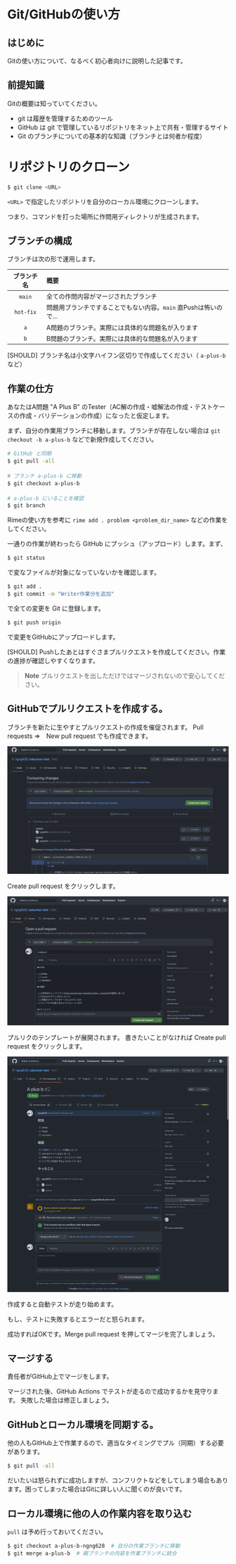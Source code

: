 # Git/GitHubの使い方

## はじめに

Gitの使い方について、なるべく初心者向けに説明した記事です。


## 前提知識

Gitの概要は知っていてください。

 - git は履歴を管理するためのツール
 - GitHub は git で管理しているリポジトリをネット上で共有・管理するサイト
 - Git のブランチについての基本的な知識（ブランチとは何者か程度）


# リポジトリのクローン

```sh
$ git clone <URL>
```

`<URL>` で指定したリポジトリを自分のローカル環境にクローンします。

つまり、コマンドを打った場所に作問用ディレクトリが生成されます。

## ブランチの構成

ブランチは次の形で運用します。

|ブランチ名|概要|
|:--:|:--|
|`main`|全ての作問内容がマージされたブランチ|
|`hot-fix`|問題用ブランチですることでもない内容。`main` 直Pushは怖いので…|
|`a`|A問題のブランチ。実際には具体的な問題名が入ります|
|`b`|B問題のブランチ。実際には具体的な問題名が入ります|

[SHOULD] ブランチ名は小文字ハイフン区切りで作成してください（ `a-plus-b` など）

## 作業の仕方

あなたはA問題 "A Plus B" のTester（AC解の作成・嘘解法の作成・テストケースの作成・バリデーションの作成）になったと仮定します。

まず、自分の作業用ブランチに移動します。ブランチが存在しない場合は `git checkout -b a-plus-b` などで新規作成してください。

```sh
# GitHub と同期
$ git pull -all

# ブランチ a-plus-b に移動
$ git checkout a-plus-b

# a-plus-b にいることを確認
$ git branch
```

Rimeの使い方を参考に `rime add . problem <problem_dir_name>` などの作業をしてください。

一通りの作業が終わったら GitHub にプッシュ（アップロード）します。まず、

```sh
$ git status
```

で変なファイルが対象になっていないかを確認します。

```sh
$ git add .
$ git commit -m "Writer作業分を追加"
```

で全ての変更を Git に登録します。

```sh
$ git push origin 
```

で変更をGitHubにアップロードします。

[SHOULD] Pushしたあとはすぐさまプルリクエストを作成してください。作業の進捗が確認しやすくなります。

> **Note**
> プルリクエストを出しただけではマージされないので安心してください。

## GitHubでプルリクエストを作成する。

ブランチを新たに生やすとプルリクエストの作成を催促されます。
Pull requests =>　New pull request でも作成できます。

![プルリク解説1](./screenshot/pullreq1.png)

Create pull request をクリックします。

![プルリク解説2](./screenshot/pullreq2.png)

プルリクのテンプレートが展開されます。
書きたいことがなければ Create pull request をクリックします。

![プルリク解説3](./screenshot/pullreq3.png)

作成すると自動テストが走り始めます。

もし、テストに失敗するとエラーだと怒られます。

成功すればOKです。Merge pull request を押してマージを完了しましょう。

## マージする

責任者がGitHub上でマージをします。

マージされた後、GitHub Actions でテストが走るので成功するかを見守ります。
失敗した場合は修正しましょう。

## GitHubとローカル環境を同期する。

他の人もGitHub上で作業するので、適当なタイミングでプル（同期）する必要があります。

```sh
$ git pull -all
```

だいたいは怒られずに成功しますが、コンフリクトなどをしてしまう場合もあります。困ってしまった場合はGitに詳しい人に聞くのが良いです。

## ローカル環境に他の人の作業内容を取り込む

`pull` は予め行っておいてください。

```sh
$ git checkout a-plus-b-ngng628  # 自分の作業ブランチに移動
$ git merge a-plus-b  # 親ブランチの内容を作業ブランチに統合
```
